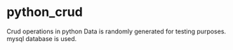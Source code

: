 # python_crud
Crud operations in python
Data is randomly generated for testing purposes.
mysql database is used.
